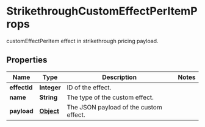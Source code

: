 

# StrikethroughCustomEffectPerItemProps

customEffectPerItem effect in strikethrough pricing payload.
## Properties

Name | Type | Description | Notes
------------ | ------------- | ------------- | -------------
**effectId** | **Integer** | ID of the effect. | 
**name** | **String** | The type of the custom effect. | 
**payload** | [**Object**](.md) | The JSON payload of the custom effect. | 



